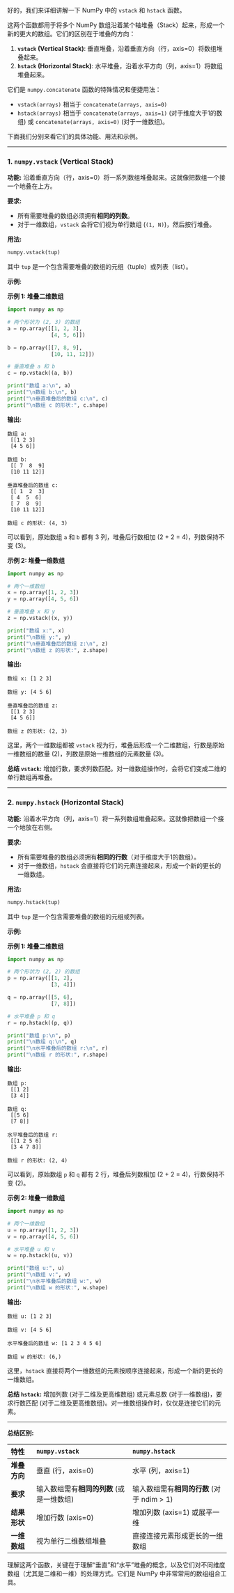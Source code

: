 好的，我们来详细讲解一下 NumPy 中的 `vstack` 和 `hstack` 函数。

这两个函数都用于将多个 NumPy 数组沿着某个轴堆叠（Stack）起来，形成一个新的更大的数组。它们的区别在于堆叠的方向：

1.  **`vstack` (Vertical Stack)**: 垂直堆叠，沿着垂直方向（行，axis=0）将数组堆叠起来。
2.  **`hstack` (Horizontal Stack)**: 水平堆叠，沿着水平方向（列，axis=1）将数组堆叠起来。

它们是 `numpy.concatenate` 函数的特殊情况和便捷用法：
*   `vstack(arrays)` 相当于 `concatenate(arrays, axis=0)`
*   `hstack(arrays)` 相当于 `concatenate(arrays, axis=1)` (对于维度大于1的数组) 或 `concatenate(arrays, axis=0)` (对于一维数组)。

下面我们分别来看它们的具体功能、用法和示例。

---

### 1. `numpy.vstack` (Vertical Stack)

**功能:**
沿着垂直方向（行，axis=0）将一系列数组堆叠起来。这就像把数组一个接一个地叠在上方。

**要求:**
*   所有需要堆叠的数组必须拥有**相同的列数**。
*   对于一维数组，`vstack` 会将它们视为单行数组 (`(1, N)`)，然后按行堆叠。

**用法:**
```python
numpy.vstack(tup)
```
其中 `tup` 是一个包含需要堆叠的数组的元组（tuple）或列表（list）。

**示例:**

**示例 1: 堆叠二维数组**

```python
import numpy as np

# 两个形状为 (2, 3) 的数组
a = np.array([[1, 2, 3],
              [4, 5, 6]])

b = np.array([[7, 8, 9],
              [10, 11, 12]])

# 垂直堆叠 a 和 b
c = np.vstack((a, b))

print("数组 a:\n", a)
print("\n数组 b:\n", b)
print("\n垂直堆叠后的数组 c:\n", c)
print("\n数组 c 的形状:", c.shape)
```

**输出:**
```
数组 a:
 [[1 2 3]
 [4 5 6]]

数组 b:
 [[ 7  8  9]
 [10 11 12]]

垂直堆叠后的数组 c:
 [[ 1  2  3]
 [ 4  5  6]
 [ 7  8  9]
 [10 11 12]]

数组 c 的形状: (4, 3)
```
可以看到，原始数组 `a` 和 `b` 都有 3 列，堆叠后行数相加 (2 + 2 = 4)，列数保持不变 (3)。

**示例 2: 堆叠一维数组**

```python
import numpy as np

# 两个一维数组
x = np.array([1, 2, 3])
y = np.array([4, 5, 6])

# 垂直堆叠 x 和 y
z = np.vstack((x, y))

print("数组 x:", x)
print("\n数组 y:", y)
print("\n垂直堆叠后的数组 z:\n", z)
print("\n数组 z 的形状:", z.shape)
```

**输出:**
```
数组 x: [1 2 3]

数组 y: [4 5 6]

垂直堆叠后的数组 z:
 [[1 2 3]
 [4 5 6]]

数组 z 的形状: (2, 3)
```
这里，两个一维数组都被 `vstack` 视为行，堆叠后形成一个二维数组，行数是原始一维数组的数量 (2)，列数是原始一维数组的元素数量 (3)。

**总结 `vstack`:** 增加行数，要求列数匹配。对一维数组操作时，会将它们变成二维的单行数组再堆叠。

---

### 2. `numpy.hstack` (Horizontal Stack)

**功能:**
沿着水平方向（列，axis=1）将一系列数组堆叠起来。这就像把数组一个接一个地放在右侧。

**要求:**
*   所有需要堆叠的数组必须拥有**相同的行数**（对于维度大于1的数组）。
*   对于一维数组，`hstack` 会直接将它们的元素连接起来，形成一个新的更长的一维数组。

**用法:**
```python
numpy.hstack(tup)
```
其中 `tup` 是一个包含需要堆叠的数组的元组或列表。

**示例:**

**示例 1: 堆叠二维数组**

```python
import numpy as np

# 两个形状为 (2, 2) 的数组
p = np.array([[1, 2],
              [3, 4]])

q = np.array([[5, 6],
              [7, 8]])

# 水平堆叠 p 和 q
r = np.hstack((p, q))

print("数组 p:\n", p)
print("\n数组 q:\n", q)
print("\n水平堆叠后的数组 r:\n", r)
print("\n数组 r 的形状:", r.shape)
```

**输出:**
```
数组 p:
 [[1 2]
 [3 4]]

数组 q:
 [[5 6]
 [7 8]]

水平堆叠后的数组 r:
 [[1 2 5 6]
 [3 4 7 8]]

数组 r 的形状: (2, 4)
```
可以看到，原始数组 `p` 和 `q` 都有 2 行，堆叠后列数相加 (2 + 2 = 4)，行数保持不变 (2)。

**示例 2: 堆叠一维数组**

```python
import numpy as np

# 两个一维数组
u = np.array([1, 2, 3])
v = np.array([4, 5, 6])

# 水平堆叠 u 和 v
w = np.hstack((u, v))

print("数组 u:", u)
print("\n数组 v:", v)
print("\n水平堆叠后的数组 w:", w)
print("\n数组 w 的形状:", w.shape)
```

**输出:**
```
数组 u: [1 2 3]

数组 v: [4 5 6]

水平堆叠后的数组 w: [1 2 3 4 5 6]

数组 w 的形状: (6,)
```
这里，`hstack` 直接将两个一维数组的元素按顺序连接起来，形成一个新的更长的一维数组。

**总结 `hstack`:** 增加列数 (对于二维及更高维数组) 或元素总数 (对于一维数组)，要求行数匹配 (对于二维及更高维数组)。对一维数组操作时，仅仅是连接它们的元素。

---

**总结区别:**

| 特性         | `numpy.vstack`                    | `numpy.hstack`                      |
| :----------- | :-------------------------------- | :---------------------------------- |
| **堆叠方向** | 垂直 (行，axis=0)                | 水平 (列，axis=1)                   |
| **要求**     | 输入数组需有**相同的列数** (或是一维数组) | 输入数组需有**相同的行数** (对于 ndim > 1) |
| **结果形状** | 增加行数 (axis=0)                 | 增加列数 (axis=1) 或展平一维        |
| **一维数组** | 视为单行二维数组堆叠              | 直接连接元素形成更长的一维数组      |

理解这两个函数，关键在于理解“垂直”和“水平”堆叠的概念，以及它们对不同维度数组（尤其是二维和一维）的处理方式。它们是 NumPy 中非常常用的数组组合工具。